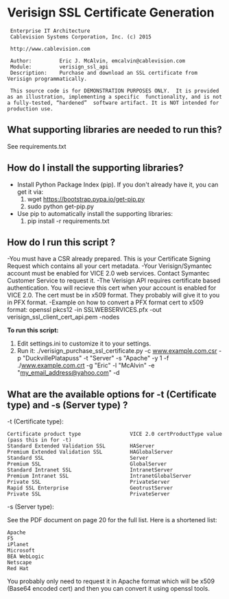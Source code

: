 Verisign SSL Certificate Generation
====================================

     Enterprise IT Architecture
     Cablevision Systems Corporation, Inc. (c) 2015

     http://www.cablevision.com

     Author:         Eric J. McAlvin, emcalvin@cablevision.com
     Module:         verisign_ssl_api
     Description:    Purchase and download an SSL certificate from Verisign programmatically.

     This source code is for DEMONSTRATION PURPOSES ONLY.  It is provided as an illustration, implementing a specific  functionality, and is not a fully-tested, “hardened”  software artifact. It is NOT intended for production use. 


What supporting libraries are needed to run this?
-------------------------------------------------
See requirements.txt

How do I install the supporting libraries?
------------------------------------------
- Install Python Package Index (pip). If you don't already have it, you can get it via:
    1. wget https://bootstrap.pypa.io/get-pip.py
    2. sudo python get-pip.py
- Use pip to automatically install the supporting libraries:
    1. pip install -r requirements.txt

How do I run this script ?
--------------------------
-You must have a CSR already prepared.  This is your Certificate Signing Request which contains all your cert metadata.
-Your Verisign/Symantec account must be enabled for VICE 2.0 web services. Contact Symantec Customer Service to request it.
-The Verisign API requires certificate based authentication.  You will recieve this cert when your account is enabled for VICE 2.0.  The cert must be in x509 format. They probably will give it to you in PFX format.
-Example on how to convert a PFX format cert to x509 format: openssl pkcs12 -in SSLWEBSERVICES.pfx -out verisign_ssl_client_cert_api.pem -nodes

**To run this script:**

1. Edit settings.ini to customize it to your settings.
2. Run it: ./verisign_purchase_ssl_certificate.py -c www.example.com.csr -p "DuckvillePlatapuss" -t "Server" -s "Apache" -y 1 -f ./www.example.com.crt -g "Eric" -l "McAlvin" -e "my_email_address@yahoo.com" -d


What are the available options for -t (Certificate type) and -s (Server type) ?
-------------------------------------------------------------------------------
-t (Certificate type):

    Certificate product type                VICE 2.0 certProductType value (pass this in for -t)
    Standard Extended Validation SSL        HAServer
    Premium Extended Validation SSL         HAGlobalServer
    Standard SSL                            Server
    Premium SSL                             GlobalServer
    Standard Intranet SSL                   IntranetServer
    Premium Intranet SSL                    IntranetGlobalServer
    Private SSL                             PrivateServer
    Rapid SSL Enterprise                    GeotrustServer
    Private SSL                             PrivateServer

-s (Server type):

See the PDF document on page 20 for the full list.  Here is a shortened list: 

    Apache
    F5
    iPlanet
    Microsoft
    BEA WebLogic
    Netscape
    Red Hat

You probably only need to request it in Apache format which will be x509 (Base64 encoded cert) and then you can convert it using openssl tools.
